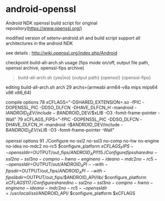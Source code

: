 android-openssl
===============

Android NDK openssl build script for original repository(https://www.openssl.org/)

modified version of setenv-android.sh and build script support all architectures in the android NDK

see details : http://wiki.openssl.org/index.php/Android

checkpoint
build-all-arch.sh
usage (fips mode on/off, output file path, openssl archive, openssl-fips archive)
> build-all-arch.sh {yes|no} {output path} {openssl} {openssl-fips}

editing
build-all-arch.sh
arch
29 archs=(armeabi arm64-v8a mips mips64 x86 x86_64)

compile options
78 xCFLAGS="-DSHARED_EXTENSION=.so -fPIC -DOPENSSL_PIC -DDSO_DLFCN -DHAVE_DLFCN_H -mandroid -I$ANDROID_DEV/include -B$ANDROID_DEV/$xLIB -O3 -fomit-frame-pointer -Wall"
79 xCFLAGS_FIPS="-fPIC -DOPENSSL_PIC -DDSO_DLFCN -DHAVE_DLFCN_H -mandroid -I$ANDROID_DEV/include -B$ANDROID_DEV/$xLIB -O3 -fomit-frame-pointer -Wall"

openssl options
91 ./Configure no-ssl2 no-ssl3 no-comp no-hw no-engine no-idea no-mdc2 no-rc5 $configure_platform $xCFLAGS_FIPS --openssldir=$OUTPUT/out_fips/$ANDROID_API 
115 ./Configure fips shared no-ssl2 no-ssl3 no-comp no-hw no-engine no-idea no-mdc2 no-rc5 --openssldir=$OUTPUT/out/$ANDROID_API --with-fipsdir=$OUTPUT/out_fips/$ANDROID_API --with-fipslibdir=$OUTPUT/out_fips/$ANDROID_API/lib/ $configure_platform $xCFLAGS
117 ./Configure shared no-ssl2 no-ssl3 no-comp no-hw no-engine no-idea no-mdc2 no-rc5 --openssldir=/usr/local/ssl/$ANDROID_API/ $configure_platform $xCFLAGS
